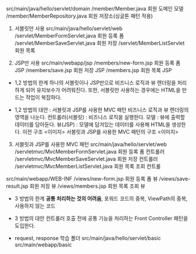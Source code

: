 src/main/java/hello/servlet/domain
	/member/Member.java
		회원 도메인 모델
	/member/MemberRepository.java
		회원 저장소(싱글톤 패턴 적용)

1. 서블릿만 사용
src/main/java/hello/servlet/web
	/servlet/MemberFormServlet.java
		회원 등록 폼
	/servlet/MemberSaveServlet.java
		회원 저장
	/servlet/MemberListServlet
		회원 목록

2. JSP만 사용
src/main/webapp/jsp
	/members/new-form.jsp
		회원 등록 폼 JSP
	/members/save.jsp
		회원 저장 JSP
	/members.jsp
		회원 목록 JSP

- 1,2 방법의 한계
하나의 서블릿이나 JSP만으로 비즈니스 로직과 뷰 렌더링을 처리하게 되어 유지보수가 어려워진다. 또한, 서블릿만 사용하는 경우에는 HTML을 만드는 작업이 복잡하다. 

- 1,2 방법의 대안 : 서블릿과 JSP를 사용한 MVC 패턴
비즈니스 로직과 뷰 렌더링의 영역을 나눈다.
	컨트롤러(서블릿) : 비즈니스 로직을 실행한다.
	모델 : 뷰에 출력할 데이터를 담아둔다.
	뷰(JSP) : 모델에 담겨있는 데이터를 사용해 HTML을 생성한다.
이전 구조
<이미지>
서블릿과 JSP를 사용한 MVC 패턴의 구조
<이미지>


3. 서블릿과 JSP를 사용한 MVC 패턴
src/main/java/hello/servlet/web
	/servletmvc/MvcMemberFormServlet.java
		회원 등록 폼 컨트롤러
	/servletmvc/MvcMemberSaveServlet.java
		회원 저장 컨트롤러
	/servletmvc/MvcMemberListServlet.java
		회원 목록 조회 컨트롤

src/main/webapp/WEB-INF
	/views/new-form.jsp
		회원 등록 폼 뷰
	/views/save-result.jsp
		회원 저장 뷰
	/views/members.jsp
		회원 목록 조회 뷰

- 3 방법의 한계
**공통 처리하는 것의 어려움**, 포워드 코드의 중복, ViewPath의 중복, 사용하지 않는 코드
- 3 방법의 대안
컨트롤러 호출 전에 공통 기능을 처리하는 Front Controller 패턴을 도입한다.

- request, response 학습 폴더 
	src/main/java/hello/servlet/basic
	src/main/webapp/basic
